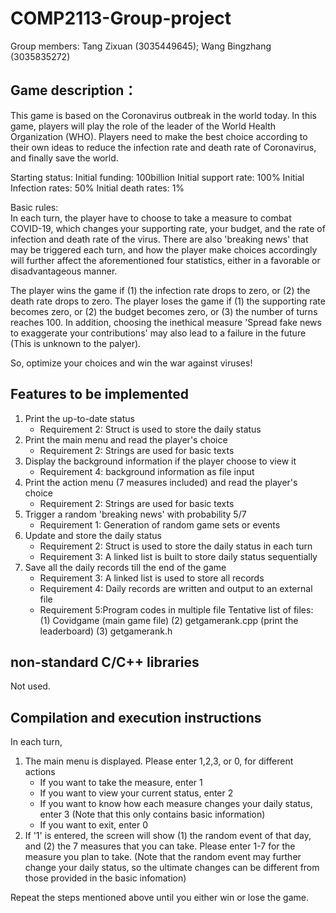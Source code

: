 # COMP2113-Group-project

Group members: Tang Zixuan (3035449645); Wang Bingzhang (3035835272)

## Game description：

This game is based on the Coronavirus outbreak in the world today. In this game, players will play the role of the leader of the World Health Organization (WHO). Players 
need to make the best choice according to their own ideas to reduce the infection rate and death rate of Coronavirus, and finally save the world.

Starting status:
Initial funding: 100billion
Initial support rate: 100%
Initial Infection rates: 50%
Initial death rates: 1%

Basic rules:  
In each turn, the player have to choose to take a measure to combat COVID-19, which changes your supporting rate, your budget, and the rate of infection and death rate of the 
virus. There are also 'breaking news' that may be triggered each turn, and how the player make choices accordingly will further affect the aforementioned four statistics, either in a favorable or disadvantageous manner. 

The player wins the game if (1) the infection rate drops to zero, or (2) the death rate drops to zero. The player loses the 
game if (1) the supporting rate becomes zero, or (2) the budget becomes zero, or (3) the number of turns reaches 100. In addition, choosing the inethical measure 'Spread fake news to exaggerate your contributions' may also lead to a failure in the future (This is unknown to the palyer). 

So, optimize your 
choices and win the war against viruses!

## Features to be implemented
1. Print the up-to-date status
   - Requirement 2: Struct is used to store the daily status
2. Print the main menu and read the player's choice
   - Requirement 2: Strings are used for basic texts
3. Display the background information if the player choose to view it
   - Requirement 4: background information as file input
4. Print the action menu (7 measures included) and read the player's choice
   - Requirement 2: Strings are used for basic texts
5. Trigger a random 'breaking news' with probability 5/7
   - Requirement 1: Generation of random game sets or events
6. Update and store the daily status
   - Requirement 2: Struct is used to store the daily status in each turn
   - Requirement 3: A linked list is built to store daily status sequentially
7. Save all the daily records till the end of the game
   - Requirement 3: A linked list is used to store all records
   - Requirement 4: Daily records are written and output to an external file
   - Requirement 5:Program codes in multiple file
                   Tentative list of files: (1) Covidgame (main game file) (2) getgamerank.cpp (print the leaderboard) (3) getgamerank.h 

## non-standard C/C++ libraries
Not used.

## Compilation and execution instructions
In each turn,
1. The main menu is displayed. Please enter 1,2,3, or 0, for different actions
   - If you want to take the measure, enter 1
   - If you want to view your current status, enter 2
   - If you want to know how each measure changes your daily status, enter 3 (Note that this only contains basic information)
   - If you want to exit, enter 0
2. If '1' is entered, the screen will show (1) the random event of that day, and (2) the 7 measures that you can take. Please enter 1-7 for the measure you plan to take. (Note that the random event may further change your daily status, so the ultimate changes can be different from those provided in the basic infomation)

Repeat the steps mentioned above until you either win or lose the game. 
